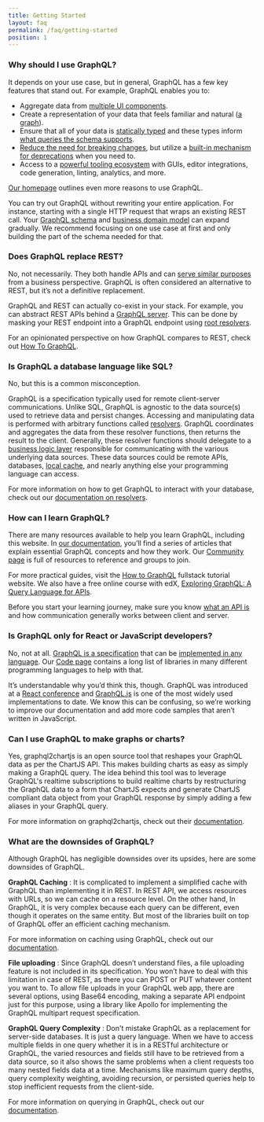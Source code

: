 ```yaml
---
title: Getting Started
layout: faq
permalink: /faq/getting-started
position: 1
---
```


### Why should I use GraphQL?

It depends on your use case, but in general, GraphQL has a few key features that stand out. For example, GraphQL enables you to:

* Aggregate data from [multiple UI components](/learn/queries/#fragments).
* Create a representation of your data that feels familiar and natural ([a graph](/learn/thinking-in-graphs/#it-s-graphs-all-the-way-down)).
* Ensure that all of your data is [statically typed](/learn/schema/) and these types inform [what queries the schema supports](/learn/introspection/).
* [Reduce the need for breaking changes](/learn/best-practices/#versioning), but utilize a [built-in mechanism for deprecations](https://spec.graphql.org/draft/#sec-Deprecation) when you need to.
* Access to a [powerful tooling ecosystem](/code/#generic-tools) with GUIs, editor integrations, code generation, linting, analytics, and more.

[Our homepage](/) outlines even more reasons to use GraphQL.

You can try out GraphQL without rewriting your entire application. For instance, starting with a single HTTP request that wraps an existing REST call. Your [GraphQL schema](/learn/thinking-in-graphs/#shared-language) and [business domain model](/learn/thinking-in-graphs/#business-logic-layer) can expand gradually. We recommend focusing on one use case at first and only building the part of the schema needed for that. 

### Does GraphQL replace REST?

No, not necessarily. They both handle APIs and can [serve similar purposes](/learn/thinking-in-graphs/#business-logic-layer) from a business perspective. GraphQL is often considered an alternative to REST, but it’s not a definitive replacement.

GraphQL and REST can actually co-exist in your stack. For example, you can abstract REST APIs behind a [GraphQL server](https://www.howtographql.com/advanced/1-server/). This can be done by masking your REST endpoint into a GraphQL endpoint using [root resolvers](/learn/execution/#root-fields-resolvers). 

For an opinionated perspective on how GraphQL compares to REST, check out [How To GraphQL](https://www.howtographql.com/basics/1-graphql-is-the-better-rest/).

### Is GraphQL a database language like SQL?

No, but this is a common misconception.

GraphQL is a specification typically used for remote client-server communications. Unlike SQL, GraphQL is agnostic to the data source(s) used to retrieve data and persist changes. Accessing and manipulating data is performed with arbitrary functions called [resolvers](/learn/execution/). GraphQL coordinates and aggregates the data from these resolver functions, then returns the result to the client. Generally, these resolver functions should delegate to a [business logic layer](/learn/thinking-in-graphs/#business-logic-layer) responsible for communicating with the various underlying data sources. These data sources could be remote APIs, databases, [local cache](/learn/caching/), and nearly anything else your programming language can access.

For more information on how to get GraphQL to interact with your database, check out our [documentation on resolvers](/learn/execution/#root-fields-resolvers).

### How can I learn GraphQL?

There are many resources available to help you learn GraphQL, including this website. In [our documentation](/learn/), you’ll find a series of articles that explain essential GraphQL concepts and how they work. Our [Community page](/community) is full of resources to reference and groups to join.

For more practical guides, visit the [How to GraphQL](https://www.howtographql.com/) fullstack tutorial website. We also have a free online course with edX, [Exploring GraphQL: A Query Language for APIs](https://www.edx.org/course/exploring-graphql-a-query-language-for-apis). 

Before you start your learning journey, make sure you know [what an API is](https://www.codenewbie.org/blogs/an-intro-to-apis) and how communication generally works between client and server.

### Is GraphQL only for React or JavaScript developers?

No, not at all. [GraphQL is a specification](https://spec.graphql.org/) that can be [implemented in any language](/learn/schema/#type-language). Our [Code page](/code/) contains a long list of libraries in many different programming languages to help with that.

It’s understandable why you’d think this, though. GraphQL was introduced at a [React conference](https://www.youtube.com/watch?v=9sc8Pyc51uU) and [GraphQL.js](/graphql-js/) is one of the most widely used implementations to date. We know this can be confusing, so we’re working to improve our documentation and add more code samples that aren’t written in JavaScript.

### Can I use GraphQL to make graphs or charts?

Yes, graphql2chartjs is an open source tool that reshapes your GraphQL data as per the ChartJS API. This makes building charts as easy as simply making a GraphQL query. The idea behind this tool was to leverage GraphQL's realtime subscriptions to build realtime charts by restructuring the GraphQL data to a form that ChartJS expects and generate ChartJS compliant data object from your GraphQL response by simply adding a few aliases in your GraphQL query.

For more information on graphql2chartjs, check out their [documentation](https://github.com/hasura/graphql2chartjs).

### What are the downsides of GraphQL?

Although GraphQL has negligible downsides over its upsides, here are some downsides of GraphQL.

**GraphQL Caching** : It is complicated to implement a simplified cache with GraphQL than implementing it in REST. In REST API, we access resources with URLs, so we can cache on a resource level. On the other hand, In GraphQL, it is very complex because each query can be different, even though it operates on the same entity. But most of the libraries built on top of GraphQL offer an efficient caching mechanism.

For more information on caching using GraphQL, check out our [documentation](/learn/caching/).

**File uploading** : Since GraphQL doesn’t understand files, a file uploading feature is not included in its specification. You won’t have to deal with this limitation in case of REST, as there you can POST or PUT whatever content you want to. To allow file uploads in your GraphQL web app, there are several options, using Base64 encoding, making a separate API endpoint just for this purpose, using a library like Apollo for implementing the GraphQL multipart request specification.

**GraphQL Query Complexity** : Don't mistake GraphQL as a replacement for server-side databases. It is just a query language. When we have to access multiple fields in one query whether it is in a RESTful architecture or GraphQL, the varied resources and fields still have to be retrieved from a data source, so it also shows the same problems when a client requests too many nested fields data at a time. Mechanisms like maximum query depths, query complexity weighting, avoiding recursion, or persisted queries help to stop inefficient requests from the client-side.

For more information on querying in GraphQL, check out our [documentation](/learn/queries/).
